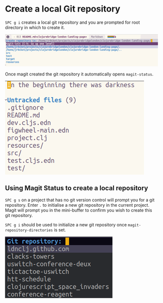 # Create a local Git repository

`SPC g i` creates a local git repository and you are prompted for root directory in which to create it.

![Spacemacs Magit - create local repository](/images/spacemacs-magit-init.png)

Once magit created the git repository it automatically opens `magit-status`.

![Spacemacs Magit - status](/images/spacemacs-magit-status.png)


## Using Magit Status to create a local repository

`SPC g s` on a project that has no git version control will prompt you for a git repository.  Enter `.` to initialise a new git repository in the current project.  Magit will prompt you in the mini-buffer to confirm you wish to create this git repository.

`SPC g i` should be used to initialize a new git repository once `magit-repository-directories` is set.


![Spacemacs Magit: git status list of existing repositories](/images/spacemacs-magit-git-status-helm-list-of-repositories.png)
